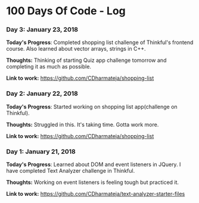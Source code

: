 # 100 Days Of Code - Log

### Day 3: January 23, 2018

**Today's Progress**: Completed shopping list challenge of Thinkful's frontend course. Also learned about vector arrays, strings in C++.

**Thoughts:** Thinking of starting Quiz app challenge tomorrow and completing it as much as possible.

**Link to work:**  https://github.com/CDharmateja/shopping-list

### Day 2: January 22, 2018

**Today's Progress**: Started working on shopping list app(challenge on Thinkful).

**Thoughts:** Struggled in this. It's taking time. Gotta work more.

**Link to work:**  https://github.com/CDharmateja/shopping-list


### Day 1: January 21, 2018

**Today's Progress**: Learned about DOM and event listeners in JQuery. I have completed Text Analyzer challenge in Thinkful.

**Thoughts:** Working on event listeners is feeling tough but practiced it.

**Link to work:**  https://github.com/CDharmateja/text-analyzer-starter-files

